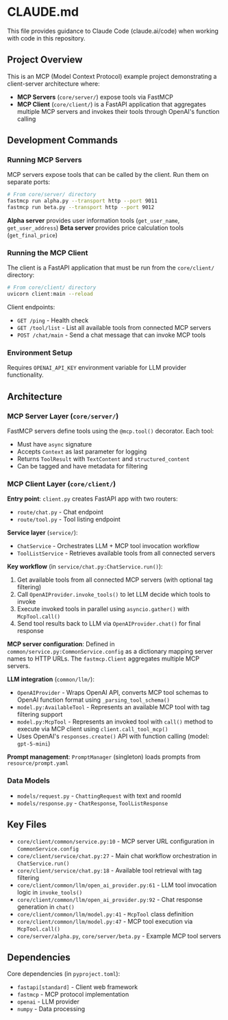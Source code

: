 # CLAUDE.md

This file provides guidance to Claude Code (claude.ai/code) when working with code in this repository.

## Project Overview

This is an MCP (Model Context Protocol) example project demonstrating a client-server architecture where:
- **MCP Servers** (`core/server/`) expose tools via FastMCP
- **MCP Client** (`core/client/`) is a FastAPI application that aggregates multiple MCP servers and invokes their tools through OpenAI's function calling

## Development Commands

### Running MCP Servers

MCP servers expose tools that can be called by the client. Run them on separate ports:

```bash
# From core/server/ directory
fastmcp run alpha.py --transport http --port 9011
fastmcp run beta.py --transport http --port 9012
```

**Alpha server** provides user information tools (`get_user_name`, `get_user_address`)
**Beta server** provides price calculation tools (`get_final_price`)

### Running the MCP Client

The client is a FastAPI application that must be run from the `core/client/` directory:

```bash
# From core/client/ directory
uvicorn client:main --reload
```

Client endpoints:
- `GET /ping` - Health check
- `GET /tool/list` - List all available tools from connected MCP servers
- `POST /chat/main` - Send a chat message that can invoke MCP tools

### Environment Setup

Requires `OPENAI_API_KEY` environment variable for LLM provider functionality.

## Architecture

### MCP Server Layer (`core/server/`)

FastMCP servers define tools using the `@mcp.tool()` decorator. Each tool:
- Must have `async` signature
- Accepts `Context` as last parameter for logging
- Returns `ToolResult` with `TextContent` and `structured_content`
- Can be tagged and have metadata for filtering

### MCP Client Layer (`core/client/`)

**Entry point**: `client.py` creates FastAPI app with two routers:
- `route/chat.py` - Chat endpoint
- `route/tool.py` - Tool listing endpoint

**Service layer** (`service/`):
- `ChatService` - Orchestrates LLM + MCP tool invocation workflow
- `ToolListService` - Retrieves available tools from all connected servers

**Key workflow** (in `service/chat.py:ChatService.run()`):
1. Get available tools from all connected MCP servers (with optional tag filtering)
2. Call `OpenAIProvider.invoke_tools()` to let LLM decide which tools to invoke
3. Execute invoked tools in parallel using `asyncio.gather()` with `McpTool.call()`
4. Send tool results back to LLM via `OpenAIProvider.chat()` for final response

**MCP server configuration**: Defined in `common/service.py:CommonService.config` as a dictionary mapping server names to HTTP URLs. The `fastmcp.Client` aggregates multiple MCP servers.

**LLM integration** (`common/llm/`):
- `OpenAIProvider` - Wraps OpenAI API, converts MCP tool schemas to OpenAI function format using `_parsing_tool_schema()`
- `model.py:AvailableTool` - Represents an available MCP tool with tag filtering support
- `model.py:McpTool` - Represents an invoked tool with `call()` method to execute via MCP client using `client.call_tool_mcp()`
- Uses OpenAI's `responses.create()` API with function calling (model: `gpt-5-mini`)

**Prompt management**: `PromptManager` (singleton) loads prompts from `resource/prompt.yaml`

### Data Models

- `models/request.py` - `ChattingRequest` with text and roomId
- `models/response.py` - `ChatResponse`, `ToolListResponse`

## Key Files

- `core/client/common/service.py:10` - MCP server URL configuration in `CommonService.config`
- `core/client/service/chat.py:27` - Main chat workflow orchestration in `ChatService.run()`
- `core/client/service/chat.py:18` - Available tool retrieval with tag filtering
- `core/client/common/llm/open_ai_provider.py:61` - LLM tool invocation logic in `invoke_tools()`
- `core/client/common/llm/open_ai_provider.py:92` - Chat response generation in `chat()`
- `core/client/common/llm/model.py:41` - `McpTool` class definition
- `core/client/common/llm/model.py:47` - MCP tool execution via `McpTool.call()`
- `core/server/alpha.py`, `core/server/beta.py` - Example MCP tool servers

## Dependencies

Core dependencies (in `pyproject.toml`):
- `fastapi[standard]` - Client web framework
- `fastmcp` - MCP protocol implementation
- `openai` - LLM provider
- `numpy` - Data processing